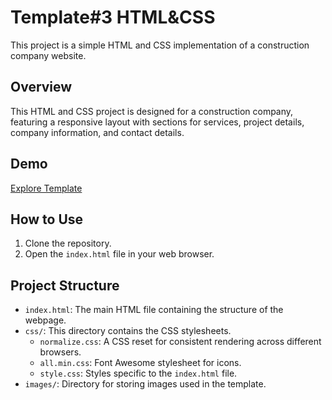 # Template#3 HTML&CSS

This project is a simple HTML and CSS implementation of a construction company website.

## Overview

This HTML and CSS project is designed for a construction company, featuring a responsive layout with sections for services, project details, company information, and contact details.

## Demo

[Explore Template](https://loaymady.github.io/HTML-CSS-Template-3/)

## How to Use

1. Clone the repository.
2. Open the `index.html` file in your web browser.

## Project Structure

- `index.html`: The main HTML file containing the structure of the webpage.
- `css/`: This directory contains the CSS stylesheets.
  - `normalize.css`: A CSS reset for consistent rendering across different browsers.
  - `all.min.css`: Font Awesome stylesheet for icons.
  - `style.css`: Styles specific to the `index.html` file.
- `images/`: Directory for storing images used in the template.
